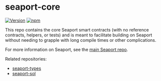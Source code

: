 # seaport-core

[![Version][version-badge]][version-link]
[![npm][npm-badge]][npm-link]

This repo contains the core Seaport smart contracts (with no reference contracts, helpers, or tests) and is meant to facilitate building on Seaport without needing to grapple with long compile times or other complications.

For more information on Seaport, see the [main Seaport repo][seaport].

Related repositories:

- [seaport-types][seaport-types]
- [seaport-sol][seaport-sol]

[seaport]: https://github.com/ProjectOpenSea/seaport
[seaport-core]: https://github.com/ProjectOpenSea/seaport-core
[seaport-types]: https://github.com/ProjectOpenSea/seaport-types
[seaport-sol]: https://github.com/ProjectOpenSea/seaport-sol
[version-badge]: https://img.shields.io/github/package-json/v/ProjectOpenSea/seaport-core
[version-link]: https://github.com/ProjectOpenSea/seaport-core/releases
[npm-badge]: https://img.shields.io/npm/v/seaport-core?color=red
[npm-link]: https://www.npmjs.com/package/seaport-core
